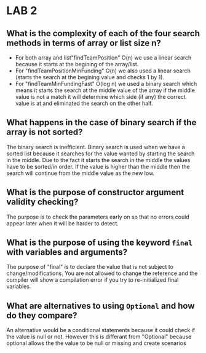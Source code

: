 # LAB 2

## What is the complexity of each of the four search methods in terms of array or list size n?

- For both array and list"findTeamPosition" O(n) we use a linear search because it starts at the begining of the array/list. 
- For "findTeamPositionMinFunding" O(n) we also used a linear search (starts the search at the begining value and checks 1 by 1).
- For "findTeamMinFundingFast" O(log n) we used a binary search which means it starts the search at the middle value of the array if the middle value is not a match it will determine which side (if any) the correct value is at and eliminated the search on the other half.

## What happens in the case of binary search if the array is not sorted?

The binary search is inefficient. Binary search is used when we have a sorted list 
because it searches for the value wanted by starting the search in the middle. Due to the fact it starts the search in the middle the values have to be sorted/in order. 
If the value is higher than the middle then the search will continue from the middle value as the new low.

## What is the purpose of constructor argument validity checking?

The purpose is to check the parameters early on so that no errors could 
appear later when it will be harder to detect. 


## What is the purpose of using the keyword `final` with variables and arguments?

The purpose of "final" is to declare the value that is not subject to change/modifications. 
You are not allowed to change the reference and the compiler will show
a compilation error if you try to re-initialized final variables.


## What are alternatives to using `Optional` and how do they compare?

An alternative would be a conditional statements because it could check if the 
value is null or not. However this is differant from "Optional" because optional
allows the the value to be null or missing and create scenarios  
